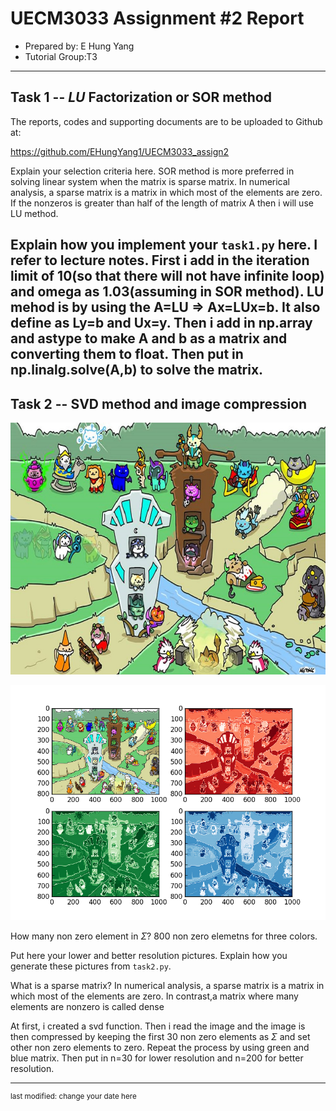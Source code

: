 UECM3033 Assignment #2 Report
========================================================

- Prepared by: E Hung Yang
- Tutorial Group:T3

--------------------------------------------------------

## Task 1 --  $LU$ Factorization or SOR method

The reports, codes and supporting documents are to be uploaded to Github at: 

https://github.com/EHungYang1/UECM3033_assign2

Explain your selection criteria here.
SOR method is more preferred in solving linear system when the matrix is sparse matrix. In numerical analysis, a sparse matrix is a matrix in which most of the elements are zero. If the nonzeros is greater than half of the length of matrix A then i will use LU method. 

Explain how you implement your `task1.py` here.
I refer to lecture notes. First i add in the iteration limit of 10(so that there will not have infinite loop) and omega as 1.03(assuming in SOR method). LU mehod is by using the A=LU => Ax=LUx=b. It also define as Ly=b and Ux=y. Then i add in np.array and astype to make A and b as a matrix and converting them to float. Then put in np.linalg.solve(A,b) to solve the matrix. 
---------------------------------------------------------

## Task 2 -- SVD method and image compression

<p><img alt="image.jpg" src="image.jpg"></p>

![image_30.png](image_30.png)

How many non zero element in $\Sigma$?
800 non zero elemetns for three colors.

Put here your lower and better resolution pictures. Explain how you generate
these pictures from `task2.py`.

What is a sparse matrix?
In numerical analysis, a sparse matrix is a matrix in which most of the elements are zero. In contrast,a matrix where many elements are nonzero is called dense

At first, i created a svd function. Then i read the image and the image is then compressed by keeping the first 30 non zero elements as $\Sigma$ and set other non zero elements to zero. Repeat the process by using green and blue matrix. Then put in n=30 for lower resolution and n=200 for better resolution.

-----------------------------------

<sup>last modified: change your date here</sup>
